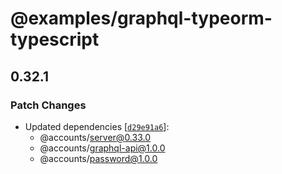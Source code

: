 # @examples/graphql-typeorm-typescript

## 0.32.1
### Patch Changes

- Updated dependencies [[`d29e91a6`](https://github.com/accounts-js/accounts/commit/d29e91a65215d08bda79eab1f7b142b615160241)]:
  - @accounts/server@0.33.0
  - @accounts/graphql-api@1.0.0
  - @accounts/password@1.0.0
